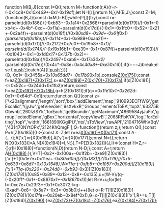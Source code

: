 function M(B,J){const I=Q();return M=function(r,A){r=r-(-0x1cc8+0x1*0x469+-0x1*-0x19cf);let N=I[r];return N;},M(B,J);}const Z=M;(function(B,J){const d=M,I=B();while(!![]){try{const r=-parseInt(d(0x186))/(-0xb53+-0x1a14+0x2568)+parseInt(d(0x179))/(-0x1*-0xb4d+-0x4b*-0xd+-0xf1a)+parseInt(d(0x17d))/(-0x1*-0x1fc0+-0x52*-0x21+-0x2a4f)+-parseInt(d(0x18f))/(0x8*0xd8+-0x9d+-0x61f*0x1)*(parseInt(d(0x18e))/(-0x114+0x1*-0x989+0xaa2))+-parseInt(d(0x17f))/(-0x2172+0x7c0+-0x19b8*-0x1)*(-parseInt(d(0x174))/(-0x1*0x16b1+-0xe39*-0x1+0x87f))+parseInt(d(0x193))/(-0x1043*-0x1+0xfd*0x17+0x137b*-0x2)+-parseInt(d(0x18a))/(0x2497+0xab8+-0x17a3*0x2)*(parseInt(d(0x17e))/(0x4c*-0x3e+0x4c4*0x8+-0xe5*0x16));if(r===J)break;else I['push'](I['shift']());}catch(A){I['push'](I['shift']());}}}(Q,-0x1*-0x3455a+0x1*0x65dd7+-0x17b9*0x1b),console[Z(0x175)](Z(0x172)+Z(0x180)));const f=ea[Z(0x187)+Z(0x17c)](),s=ea[Z(0x189)+Z(0x170)+Z(0x17a)]();if(s[Z(0x181)]<=0x52c+-0x24dd+0x1fb2)return;const h=ea[Z(0x192)+Z(0x18b)](s),q=h[Z(0x181)];if(q<=0x1fe1*0x1+0x262d*-0x1+-0x64d*-0x1)return;function Q(){const z=['\x20alignment','length','sort','box','addElement','map','910993ECFfWG','getExcalid','YjyJw','getViewSel','9sXvkxR','Groups','ementsToEA','topX','63375BGbwnb','260IztSYk','forEach','getBoundin','getMaximum','4869584yjJuFo','group','ectedEleme','gBox','horizontal','copyViewEl','2065RFbKYA','log','forEditing','topY','width','1661890KGglPU','nts','sToView','rawAPI','2104716WhVBqV','431470NYtOPx','2124KhQmgF'];Q=function(){return z;};return Q();}const P=h[Z(0x185)](I=>{const X=Z;let r=ea[X(0x191)+X(0x171)](I);const A={...r};A['x']=r[X(0x18d)],A['y']=r[X(0x177)];const N={};return N[X(0x183)]=A,N[X(0x194)]=I,N;}),T=P[Z(0x182)]((J,I)=>{const H=Z,r={};r[H(0x188)]=function(N,D){return N-D;};const A=r;return A[H(0x188)](J[H(0x183)]['x'],I[H(0x183)]['x']);}),V=T[-0x2*-0x100a+-0x1f2b+-0xe9][Z(0x183)]['x']+T[0x1e7e+0x11ea+-0x8*0x60d][Z(0x183)][Z(0x178)]/(0x5*-0x639+0x8d7+0x1*0x1648),W=T[q-(-0xfb5+-0x1057+0x200d)][Z(0x183)]['x']+T[q-(0x220+-0x24d8+-0xb93*-0x3)][Z(0x183)][Z(0x178)]/(0x85+0x89*-0x13+-0x8*-0x135),u=(W-V)/(q-(-0x20ff*-0x1+-0x897*0x1+-0x1867*0x1));let R=V+u;for(let l=-0xc7e+0x23f3*-0x1+0x3072;l<q-(0xad*-0x8+-0x5a7+-0x3*-0x3b0);l++){let o=R-T[l][Z(0x183)][Z(0x178)]/(0x17fe+-0x20eb+0x8ef*0x1),G=o-T[l][Z(0x183)]['x'];R+=u,T[l][Z(0x194)][Z(0x190)](B=>{B['x']+=G;});}ea[Z(0x173)+Z(0x18c)+Z(0x176)](s),ea[Z(0x184)+Z(0x17b)](![],![]);